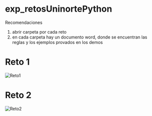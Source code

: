 # exp_retosUninortePython

Recomendaciones 
1. abrir carpeta por cada reto
2. en cada carpeta hay un documento word, donde  se encuentran las reglas y los ejemplos provados en los demos 

# Reto 1
![Reto1](https://i.imgur.com/umPxbAS.gif)

# Reto 2
![Reto2](https://i.imgur.com/CHtHP9k.gif)
